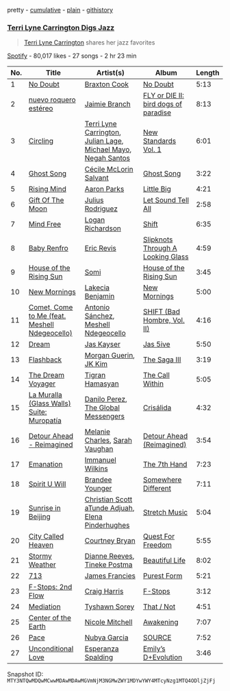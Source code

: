 pretty - [cumulative](/playlists/cumulative/37i9dQZF1DWTtzPKJEaTC4.md) - [plain](/playlists/plain/37i9dQZF1DWTtzPKJEaTC4) - [githistory](https://github.githistory.xyz/mackorone/spotify-playlist-archive/blob/main/playlists/plain/37i9dQZF1DWTtzPKJEaTC4)

### [Terri Lyne Carrington Digs Jazz](https://open.spotify.com/playlist/37i9dQZF1DWTtzPKJEaTC4)

> <a href="spotify:artist:02HpkiuAylAwAnQBswaXlP">Terri Lyne Carrington</a> shares her jazz favorites

[Spotify](https://open.spotify.com/user/spotify) - 80,017 likes - 27 songs - 2 hr 23 min

| No. | Title | Artist(s) | Album | Length |
|---|---|---|---|---|
| 1 | [No Doubt](https://open.spotify.com/track/21X6PB7zwUpMYxytJponCE) | [Braxton Cook](https://open.spotify.com/artist/60k4atxgEIMFz4DWHp0le1) | [No Doubt](https://open.spotify.com/album/1NwUJagmCrussV7V9YnTgD) | 5:13 |
| 2 | [nuevo roquero estéreo](https://open.spotify.com/track/5iEr1i1ujBbBkeGBBmUHnW) | [Jaimie Branch](https://open.spotify.com/artist/54T6Gso8zGPk4czyWlnUw5) | [FLY or DIE II: bird dogs of paradise](https://open.spotify.com/album/3D4TdDkjNxwstcJ5I8d76V) | 8:13 |
| 3 | [Circling](https://open.spotify.com/track/3JfEAQCzK3IjvhdwECQEs8) | [Terri Lyne Carrington](https://open.spotify.com/artist/02HpkiuAylAwAnQBswaXlP), [Julian Lage](https://open.spotify.com/artist/2TSuAchdgVzsAa9wDK1IeT), [Michael Mayo](https://open.spotify.com/artist/6Z4mLnrdfPccaoJvIMhBSu), [Negah Santos](https://open.spotify.com/artist/4tGfzkCl6BfAKAqIUopTQc) | [New Standards Vol\. 1](https://open.spotify.com/album/3fn7tQJA1sjZuZbxPiqlWF) | 6:01 |
| 4 | [Ghost Song](https://open.spotify.com/track/1xmDUGW9kpDCSlifhKJO7G) | [Cécile McLorin Salvant](https://open.spotify.com/artist/6PkSULcbxFKkxdgrmPGAvn) | [Ghost Song](https://open.spotify.com/album/69TYdq2UOhXr1OpIN9kdwJ) | 3:22 |
| 5 | [Rising Mind](https://open.spotify.com/track/3X1R89Vje6tLAWpcpkoh4b) | [Aaron Parks](https://open.spotify.com/artist/22KzEvCtrTGf9l6k7zFcdv) | [Little Big](https://open.spotify.com/album/5grWR2kxfIZorVA7y73KVR) | 4:21 |
| 6 | [Gift Of The Moon](https://open.spotify.com/track/4FRz9yGVMIdeFHwdToHE0t) | [Julius Rodriguez](https://open.spotify.com/artist/50qPbhYR2iMZzD3iz0eBMF) | [Let Sound Tell All](https://open.spotify.com/album/7niCvulg9SvnrLRg7frS3L) | 2:58 |
| 7 | [Mind Free](https://open.spotify.com/track/2yjIdOsbOs5yDTyd2o7uji) | [Logan Richardson](https://open.spotify.com/artist/0SPbho0MYZZGtCWNLr4SPV) | [Shift](https://open.spotify.com/album/0imCJhXROHwkmpuU0AQV6o) | 6:35 |
| 8 | [Baby Renfro](https://open.spotify.com/track/2Eau0B6WhB4rILDYtro9mt) | [Eric Revis](https://open.spotify.com/artist/5ElMqnHWxDT7rA7WuwDFs3) | [Slipknots Through A Looking Glass](https://open.spotify.com/album/30jtrpoRssGXZ831Ah88Da) | 4:59 |
| 9 | [House of the Rising Sun](https://open.spotify.com/track/2jMSBk8jNymJngmMj9jGxT) | [Somi](https://open.spotify.com/artist/6UYqtBD79GpmqjttbzV6iA) | [House of the Rising Sun](https://open.spotify.com/album/4ywreEPoWhZilE0Asy9Wof) | 3:45 |
| 10 | [New Mornings](https://open.spotify.com/track/6L8xBiLTG6179aWH0auIsm) | [Lakecia Benjamin](https://open.spotify.com/artist/6hvjxbUASJd6bHds2Teaul) | [New Mornings](https://open.spotify.com/album/0phLJZfjwIJo8rlwIOOHWj) | 5:00 |
| 11 | [Comet, Come to Me \(feat\. Meshell Ndegeocello\)](https://open.spotify.com/track/2TNA1XB1mhCjTaM63nPuAg) | [Antonio Sánchez](https://open.spotify.com/artist/19KpCg8O15A2eZ416EyFdw), [Meshell Ndegeocello](https://open.spotify.com/artist/0uZRjholJ0fVC2J9EvnYnj) | [SHIFT \(Bad Hombre, Vol\. II\)](https://open.spotify.com/album/68mtSbfLawBp5pJvBxSEAF) | 4:16 |
| 12 | [Dream](https://open.spotify.com/track/6sT430ECWNAOV78ReGr3Gz) | [Jas Kayser](https://open.spotify.com/artist/3yjaKJcB25XtIy23oDJjSO) | [Jas 5ive](https://open.spotify.com/album/6z6QGXmou5iAnOf94AAVup) | 5:50 |
| 13 | [Flashback](https://open.spotify.com/track/4GUckPVGwi2ESfAmRTcK86) | [Morgan Guerin](https://open.spotify.com/artist/17j0vWqj5tc8GO1U3izp8d), [JK Kim](https://open.spotify.com/artist/61AHu1G4iaVDRgbhvBuC4t) | [The Saga III](https://open.spotify.com/album/0yOiIHuf1YLYZutTy7nYjk) | 3:19 |
| 14 | [The Dream Voyager](https://open.spotify.com/track/1RqLFgxfbaIfNpbl6sIh2I) | [Tigran Hamasyan](https://open.spotify.com/artist/0D3h8NZqNp7BN97JwtV6eW) | [The Call Within](https://open.spotify.com/album/1KnvMsGgQMeB24GK75i2GL) | 5:05 |
| 15 | [La Muralla \(Glass Walls\) Suite: Muropatía](https://open.spotify.com/track/7AQFgfFzSLcs24jrchY2hM) | [Danilo Perez](https://open.spotify.com/artist/6nPiCm3jwXHrOsMbTDoc4E), [The Global Messengers](https://open.spotify.com/artist/0iZRpFP4UsqMHjfE67CY88) | [Crisálida](https://open.spotify.com/album/24IB6dgLyyR9RJ5Koxg6wu) | 4:32 |
| 16 | [Detour Ahead \- Reimagined](https://open.spotify.com/track/6sCDgDR615WXLwvfM6AUKL) | [Melanie Charles](https://open.spotify.com/artist/3oVO0VgF32uQKPAEh77Gwe), [Sarah Vaughan](https://open.spotify.com/artist/1bgyxtWjZwA5PQlDsvs9b8) | [Detour Ahead \(Reimagined\)](https://open.spotify.com/album/3R2MKghsI39F0Fq5yBQ8BD) | 3:54 |
| 17 | [Emanation](https://open.spotify.com/track/4x2RAxDlXFD2LRJbFBJoyM) | [Immanuel Wilkins](https://open.spotify.com/artist/5szMuuBbDzULkagWIfI5LG) | [The 7th Hand](https://open.spotify.com/album/3OROcJURkOtf5sOitgchGD) | 7:23 |
| 18 | [Spirit U Will](https://open.spotify.com/track/3vFhPOosuunf5NpHdaM31e) | [Brandee Younger](https://open.spotify.com/artist/1DT11FntvMnaU47ZZWlTpB) | [Somewhere Different](https://open.spotify.com/album/1LHHyL7XxEDFBAJXzALvL6) | 7:11 |
| 19 | [Sunrise in Beijing](https://open.spotify.com/track/2lDqCRsOmB4OmQn0JaGnpw) | [Christian Scott aTunde Adjuah](https://open.spotify.com/artist/2q37Nw8NND2z1T1KU5XVfn), [Elena Pinderhughes](https://open.spotify.com/artist/1djeOKOhlMmpiF6gyGVUcu) | [Stretch Music](https://open.spotify.com/album/7vFWddoQjyL0jlwzizSy7N) | 5:04 |
| 20 | [City Called Heaven](https://open.spotify.com/track/2vwXVURh5jngNKplSEkVwP) | [Courtney Bryan](https://open.spotify.com/artist/7l8Bag5BquIMp5MhhZcTz9) | [Quest For Freedom](https://open.spotify.com/album/1zXf3fAN2LQBDAww5cBtKe) | 5:55 |
| 21 | [Stormy Weather](https://open.spotify.com/track/0GPy26Gsn4ivNFhPFyYeNJ) | [Dianne Reeves](https://open.spotify.com/artist/7nwrblOf59ulOiB6djwPVh), [Tineke Postma](https://open.spotify.com/artist/51CaZe2ObeOsYJMLu9dTsj) | [Beautiful Life](https://open.spotify.com/album/0naOTrcdQCCA5HHPZD4YUR) | 8:02 |
| 22 | [713](https://open.spotify.com/track/3EhH15zLHO0IEmEEbG5fCc) | [James Francies](https://open.spotify.com/artist/0K4Pj79XGQRXv1ESJADlMX) | [Purest Form](https://open.spotify.com/album/0h8hdTiQpwZ49ZKrPo3P2j) | 5:21 |
| 23 | [F\-Stops: 2nd Flow](https://open.spotify.com/track/5wYD4FxUWLmURUMu5byPOw) | [Craig Harris](https://open.spotify.com/artist/5Sbzoxpu3PldyIHP4IQvA4) | [F\-Stops](https://open.spotify.com/album/03RDFJqnAttuZ7azOvGoBH) | 3:12 |
| 24 | [Mediation](https://open.spotify.com/track/1QqkjBe8VDQwtmEyszoc0F) | [Tyshawn Sorey](https://open.spotify.com/artist/0j2falzYTCLSgKpGKQipQu) | [That / Not](https://open.spotify.com/album/2t1NzSOm5VFKQblTJdcQqr) | 4:51 |
| 25 | [Center of the Earth](https://open.spotify.com/track/3uRJ6oy6QZbUTQPZNF38N1) | [Nicole Mitchell](https://open.spotify.com/artist/218pLy5tj6iFQ4e6c2ije6) | [Awakening](https://open.spotify.com/album/6Fyg5F8PRAzlIMydtpaltZ) | 7:07 |
| 26 | [Pace](https://open.spotify.com/track/0Pica2SLigNeS6dd14gclm) | [Nubya Garcia](https://open.spotify.com/artist/6O5k8LLRfDK8v9jj1GazAQ) | [SOURCE](https://open.spotify.com/album/5iooBeTrG8wPKMgo7OAOX6) | 7:52 |
| 27 | [Unconditional Love](https://open.spotify.com/track/3KvLcnv7irEiRuXFyNlsvT) | [Esperanza Spalding](https://open.spotify.com/artist/5bepW5vcdRzheNc0F8lHJ5) | [Emily’s D+Evolution](https://open.spotify.com/album/1aGm5Dz2FocgtXxKfrK0gn) | 3:46 |

Snapshot ID: `MTY3NTQwMDQwMCwwMDAwMDAwMGVmNjM3NGMwZWY1MDYwYWY4MTcyNzg1MTQ4ODljZjFj`
